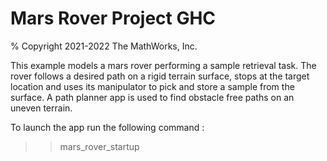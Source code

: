 # Mars Rover Project GHC

% Copyright 2021-2022 The MathWorks, Inc.

This example models a mars rover performing a sample retrieval task. The rover 
follows a desired path on a rigid terrain surface, stops at the target location 
and uses its manipulator to pick and store a sample from the surface. A path 
planner app is used to find obstacle free paths on an uneven terrain. 

To launch the app run the following command :
>> mars_rover_startup